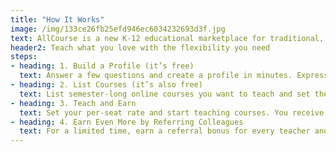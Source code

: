 ```yaml
---
title: "How It Works"
image: /img/133ce26fb25efd946ec6034232693d3f.jpg
text: AllCourse is a new K-12 educational marketplace for traditional, for-credit courses — taught online. Teachers create profiles detailing their professional experience, and post listings of courses they’re planning to teach. Admins can buy just one seat in a given course, or every seat. AllCourse helps teachers earn more income, and helps schools hire online teachers quickly while also allowing them to offer a vast course catalog for students.
header2: Teach what you love with the flexibility you need
steps:
- heading: 1. Build a Profile (it’s free)
  text: Answer a few questions and create a profile in minutes. Express your teaching style by customizing your page with a profile photo, work history, awards and certificates. Then, showcase your talents with an eye-catching introductory video.
- heading: 2. List Courses (it’s also free)
  text: List semester-long online courses you want to teach and set the per-seat price, min/max class size, and your available schedule. Or, coordinate with a school Administrator to offer a custom course that meets that school’s scheduling needs.
- heading: 3. Teach and Earn
  text: Set your per-seat rate and start teaching courses. You receive payment halfway through the course and again once the course is complete.
- heading: 4. Earn Even More by Referring Colleagues
  text: For a limited time, earn a referral bonus for every teacher and admin you refer to the AllCourse community. You will earn the first $200 in AllCourse service fees generated by any teacher you refer. You will earn the first $400 in AllCourse service fees generated by any teacher you refer. See our Frequently Asked Questions to learn more.
---
```

